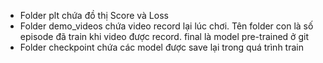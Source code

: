 - Folder plt chứa đồ thị Score và Loss
- Folder demo_videos chứa video record lại lúc chơi. Tên folder con là số episode đã train khi video được record. final là model pre-trained ở git
- Folder checkpoint chứa các model được save lại trong quá trình train
